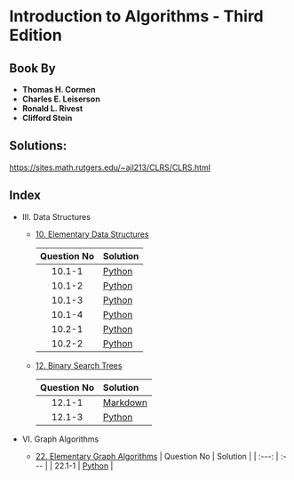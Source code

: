 # Introduction to Algorithms - Third Edition

## Book By

- **Thomas H. Cormen**
- **Charles E. Leiserson**
- **Ronald L. Rivest**
- **Clifford Stein**

## Solutions:

https://sites.math.rutgers.edu/~ajl213/CLRS/CLRS.html



## Index

- III. Data Structures
    - [10. Elementary Data Structures](https://github.com/ramanaditya/data-structure-and-algorithms/tree/master/CLRS/10-Elementary-Data-Structures)
    
        | Question No | Solution |
        | :---: | :--- |
        | 10.1-1 | [Python](https://github.com/ramanaditya/data-structure-and-algorithms/blob/master/CLRS/10-Elementary-Data-Structures/10-1-1.py) |
        | 10.1-2 | [Python](https://github.com/ramanaditya/data-structure-and-algorithms/blob/master/CLRS/10-Elementary-Data-Structures/10-1-2.py) |
        | 10.1-3 | [Python](https://github.com/ramanaditya/data-structure-and-algorithms/blob/master/CLRS/10-Elementary-Data-Structures/10-1-3.py) |
        | 10.1-4 | [Python](https://github.com/ramanaditya/data-structure-and-algorithms/blob/master/CLRS/10-Elementary-Data-Structures/10-1-4.py) |
        | 10.2-1 | [Python](https://github.com/ramanaditya/data-structure-and-algorithms/blob/master/CLRS/10-Elementary-Data-Structures/10-2-1.py) |
        | 10.2-2 | [Python](https://github.com/ramanaditya/data-structure-and-algorithms/blob/master/CLRS/10-Elementary-Data-Structures/10-2-2.py) |
    
    - [12. Binary Search Trees](https://github.com/ramanaditya/data-structure-and-algorithms/tree/master/CLRS/12-Binary-Search-Trees)
    
        | Question No | Solution |
        | :---: | :--- |
        | 12.1-1 | [Markdown](https://github.com/ramanaditya/data-structure-and-algorithms/blob/master/CLRS/12-Binary-Search-Trees/12-1-1.md) |
        | 12.1-3 | [Python](https://github.com/ramanaditya/data-structure-and-algorithms/blob/master/CLRS/12-Binary-Search-Trees/12-1-3.py) |

- VI. Graph Algorithms
    - [22. Elementary Graph Algorithms](https://github.com/ramanaditya/data-structure-and-algorithms/tree/master/CLRS/22-Elementary-Graph-Algorithms/)
        | Question No | Solution |
        | :---: | :--- |
        | 22.1-1 | [Python](https://github.com/ramanaditya/data-structure-and-algorithms/blob/master/CLRS/22-Elementary-Graph-Algorithms/22-1-1.py) |
        
